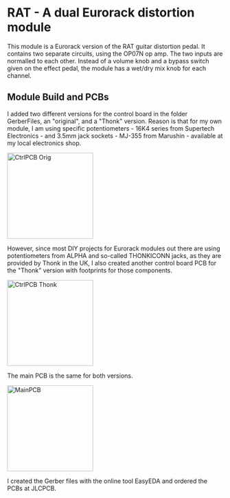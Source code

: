 # RAT - A dual Eurorack distortion module
This module is a Eurorack version of the RAT guitar distortion pedal.
It contains two separate circuits, using the OP07N op amp.
The two inputs are normalled to each other.
Instead of a volume knob and a bypass switch given on the effect pedal, the module has a wet/dry mix knob for each channel.

## Module Build and PCBs
I added two different versions for the control board in the folder GerberFiles, an "original", and a "Thonk" version.
Reason is that for my own module, I am using specific potentiometers - 16K4 series from Supertech Electronics - and 3.5mm jack sockets - MJ-355 from Marushin - available at my local electronics shop.

<img width="200" alt="CtrlPCB Orig" src="https://github.com/user-attachments/assets/b288da83-0ec3-4b87-95a7-00d5ec1ac544">

However, since most DIY projects for Eurorack modules out there are using potentiometers from ALPHA and so-called THONKICONN jacks, as they are provided by Thonk in the UK, I also created another control board PCB for the "Thonk" version with footprints for those components.

<img width="200" alt="CtrlPCB Thonk" src="https://github.com/user-attachments/assets/4a26d78b-67c7-48a9-96c5-5ca7b66637bc">

The main PCB is the same for both versions.

<img width="200" alt="MainPCB" src="https://github.com/user-attachments/assets/2b259b6d-f2c7-40ba-a6cd-c890b6a672f2">

I created the Gerber files with the online tool EasyEDA and ordered the PCBs at JLCPCB.
